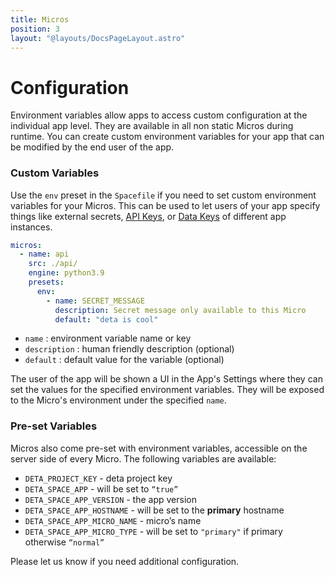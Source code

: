 ```yaml
---
title: Micros
position: 3
layout: "@layouts/DocsPageLayout.astro"
---
```


# Configuration

Environment variables allow apps to access custom configuration at the individual app level.  They are available in all non static Micros during runtime. You can create custom environment variables for your app that can be modified by the end user of the app.

### Custom Variables

Use the `env` preset in the `Spacefile` if you need to set custom environment variables for your Micros. This can be used to let users of your app specify things like external secrets, [API Keys](https://www.notion.so/docs/en/basics/extending_apps#api-keys), or [Data Keys](https://www.notion.so/docs/en/basics/extending_apps#data-keys) of different app instances.

```yaml
micros:
  - name: api
    src: ./api/
    engine: python3.9
    presets:
      env:
        - name: SECRET_MESSAGE
          description: Secret message only available to this Micro
          default: "deta is cool"

```

- `name` : environment variable name or key
- `description` : human friendly description (optional)
- `default` : default value for the variable (optional)

The user of the app will be shown a UI in the App's Settings where they can set the values for the specified environment variables. They will be exposed to the Micro's environment under the specified `name`.

### Pre-set Variables

Micros also come pre-set with environment variables, accessible on the server side of every Micro. The following variables are available:

- `DETA_PROJECT_KEY` - deta project key
- `DETA_SPACE_APP` - will be set to `“true”`
- `DETA_SPACE_APP_VERSION` - the app version
- `DETA_SPACE_APP_HOSTNAME` - will be set to the **primary** hostname
- `DETA_SPACE_APP_MICRO_NAME` - micro’s name
- `DETA_SPACE_APP_MICRO_TYPE` - will be set to `"primary"` if primary otherwise `“normal”`

Please let us know if you need additional configuration.